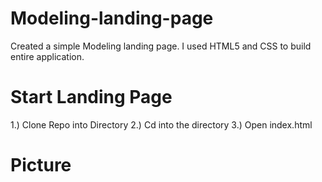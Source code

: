 # Modeling-landing-page

Created a simple Modeling landing page. I used HTML5 and CSS to build entire application.

# Start Landing Page

1.) Clone Repo into Directory
2.) Cd into the directory
3.) Open index.html

# Picture
